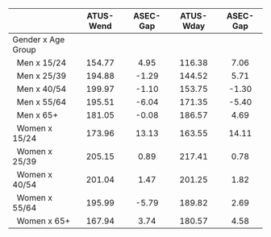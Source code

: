 
|                      |    ATUS-Wend |     ASEC-Gap |    ATUS-Wday |     ASEC-Gap |
| -------------------- | :----------: | :----------: | :----------: | :----------: |
| Gender x Age Group   |              |              |              |              |
| &nbsp;&nbsp;Men x 15/24 |       154.77 |         4.95 |       116.38 |         7.06 |
| &nbsp;&nbsp;Men x 25/39 |       194.88 |        -1.29 |       144.52 |         5.71 |
| &nbsp;&nbsp;Men x 40/54 |       199.97 |        -1.10 |       153.75 |        -1.30 |
| &nbsp;&nbsp;Men x 55/64 |       195.51 |        -6.04 |       171.35 |        -5.40 |
| &nbsp;&nbsp;Men x 65+ |       181.05 |        -0.08 |       186.57 |         4.69 |
| &nbsp;&nbsp;Women x 15/24 |       173.96 |        13.13 |       163.55 |        14.11 |
| &nbsp;&nbsp;Women x 25/39 |       205.15 |         0.89 |       217.41 |         0.78 |
| &nbsp;&nbsp;Women x 40/54 |       201.04 |         1.47 |       201.25 |         1.82 |
| &nbsp;&nbsp;Women x 55/64 |       195.99 |        -5.79 |       189.82 |         2.69 |
| &nbsp;&nbsp;Women x 65+ |       167.94 |         3.74 |       180.57 |         4.58 |

